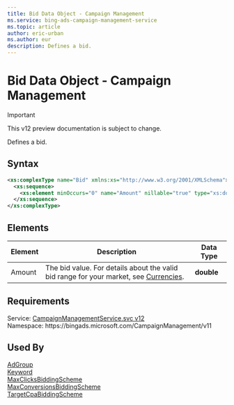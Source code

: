 ```yaml
---
title: Bid Data Object - Campaign Management
ms.service: bing-ads-campaign-management-service
ms.topic: article
author: eric-urban
ms.author: eur
description: Defines a bid.
---
```

# Bid Data Object - Campaign Management

> [!IMPORTANT]
> This v12 preview documentation is subject to change.

Defines a bid.

## Syntax
```xml
<xs:complexType name="Bid" xmlns:xs="http://www.w3.org/2001/XMLSchema">
  <xs:sequence>
    <xs:element minOccurs="0" name="Amount" nillable="true" type="xs:double" />
  </xs:sequence>
</xs:complexType>
```

## <a name="elements"></a>Elements

|Element|Description|Data Type|
|-----------|---------------|-------------|
|<a name="amount"></a>Amount|The bid value. For details about the valid bid range for your market, see [Currencies](~/guides/currencies.md).|**double**|

## Requirements
Service: [CampaignManagementService.svc v12](https://campaign.api.bingads.microsoft.com/Api/Advertiser/CampaignManagement/v11/CampaignManagementService.svc)  
Namespace: https\://bingads.microsoft.com/CampaignManagement/v11  

## Used By
[AdGroup](adgroup.md)  
[Keyword](keyword.md)  
[MaxClicksBiddingScheme](maxclicksbiddingscheme.md)  
[MaxConversionsBiddingScheme](maxconversionsbiddingscheme.md)  
[TargetCpaBiddingScheme](targetcpabiddingscheme.md)  
